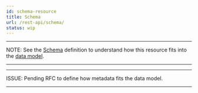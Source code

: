 ```yaml
---
id: schema-resource
title: Schema
url: /rest-api/schema/
status: wip
---
```


***
NOTE: See the [Schema](/glossary/schema/) definition to understand how this
resource fits into the [data model](/data-model/).
***


***
ISSUE: Pending RFC to define how metadata fits the data model.
***
